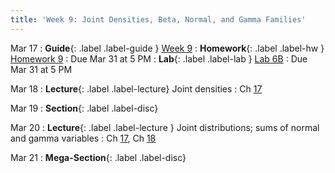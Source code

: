 ```yaml
---
title: 'Week 9: Joint Densities, Beta, Normal, and Gamma Families' 
---
```


Mar 17
: **Guide**{: .label .label-guide } [Week 9](/assets/guides/spring25/week09.pdf)
: **Homework**{: .label .label-hw } [Homework 9](http://prob140.datahub.berkeley.edu/hub/user-redirect/git-pull?repo=https://github.com/prob140/materials-sp25&branch=main&subPath=hw/Homework_09.ipynb)
    : Due Mar 31 at 5 PM
: **Lab**{: .label .label-lab } [Lab 6B](http://prob140.datahub.berkeley.edu/hub/user-redirect/git-pull?repo=https://github.com/prob140/materials-sp25&branch=main&subPath=lab/Lab_06.ipynb)
    : Due Mar 31 at 5 PM

Mar 18
: **Lecture**{: .label .label-lecture} Joint densities
    : Ch [17](http://prob140.org/textbook/content/Chapter_17/00_Joint_Densities.html)

Mar 19
: **Section**{: .label .label-disc}

Mar 20
: **Lecture**{: .label .label-lecture } Joint distributions; sums of normal and gamma variables
    : Ch [17](http://prob140.org/textbook/content/Chapter_17/00_Joint_Densities.html), Ch [18](http://prob140.org/textbook/content/Chapter_18/00_The_Normal_and_Gamma_Families.html)

Mar 21
: **Mega-Section**{: .label .label-disc}
